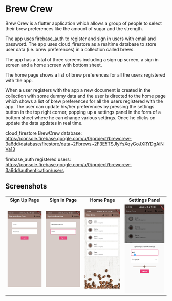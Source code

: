 # Brew Crew

Brew Crew is a flutter application which allows a group of people to select their brew preferences like the amount of sugar and the strength.

The app uses firebase_auth to register and sign in users with email and password.
The app uses cloud_firestore as a realtime database to store user data (i.e. brew preferences) in a collection called brews.

The app has a total of three screens including a sign up screen, a sign in screen and a home screen with bottom sheet.

The home page shows a list of brew preferences for all the users registered with the app.

When a user registers with the app a new document is created in the collection with some dummy data and the user is directed to the home page which shows a list of brew preferences for all the users registered with the app. The user can update his/her preferences by pressing the settings button in the top right corner, popping up a settings panel in the form of a bottom sheet where he can change various settings. Once he clicks on update the data updates in real time.

cloud_firestore BrewCrew database: https://console.firebase.google.com/u/0/project/brewcrew-3a6dd/database/firestore/data~2Fbrews~2F3E5TSJlyYsXqyGoJXRYDgAiNVa13

firebase_auth registered users: https://console.firebase.google.com/u/0/project/brewcrew-3a6dd/authentication/users

## Screenshots
<table>
  <tr>
    <th>Sign Up Page</th>
    <th>Sign In Page</th>
    <th>Home Page</th>
    <th>Settings Panel</th>
  </tr>
  <tr>
    <td><img src="assets/screenshots/register.jpg" width="350"></td>
    <td><img src="assets/screenshots/signIn.jpg" width="350"></td>
    <td><img src="assets/screenshots/home.jpg" width="350"></td>
    <td><img src="assets/screenshots/settings.jpg" width="350"></td>
  </tr>
</table>
